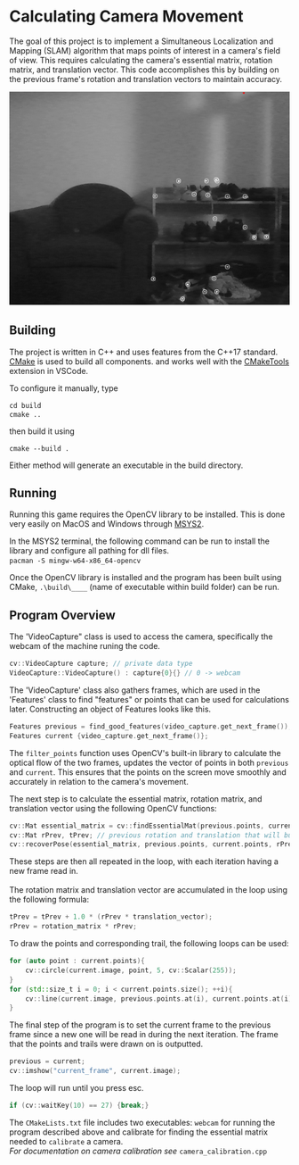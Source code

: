 # Calculating Camera Movement

The goal of this project is to implement a Simultaneous Localization and Mapping (SLAM) algorithm that maps points of interest in a camera's field of view. This requires calculating the camera's essential matrix, rotation matrix, and translation vector. This code accomplishes this by building on the previous frame's rotation and translation vectors to maintain accuracy.

![ScreenShot](OpenCVGit.png)

## Building

The project is written in C++ and uses features from the C++17
standard. [CMake](https://cmake.org/) is used to build all components.
and works well with the
[CMakeTools](https://marketplace.visualstudio.com/items?itemName=ms-vscode.cmake-tools)
extension in VSCode.

To configure it manually, type

```
cd build
cmake ..
```

then build it using

```
cmake --build .
```

Either method will generate an executable in the build directory.

## Running

Running this game requires the OpenCV library to be installed. This
is done very easily on MacOS and Windows through [MSYS2](https://www.msys2.org/#installation). <br>

In the MSYS2 terminal, the following command can be run to install the library and
configure all pathing for dll files.<br>
`pacman -S mingw-w64-x86_64-opencv`

Once the OpenCV library is installed and the program has been built using CMake, `.\build\____` (name of executable within build folder) can be run.

## Program Overview

The 'VideoCapture" class is used to access the camera, specifically the webcam of the machine runing the code.

```C++
cv::VideoCapture capture; // private data type
VideoCapture::VideoCapture() : capture{0}{} // 0 -> webcam
```

The 'VideoCapture' class also gathers frames, which are used in the 'Features' class to find "features" or points that can be used for calculations later. Constructing an object of Features looks like this.

```C++
Features previous = find_good_features(video_capture.get_next_frame());
Features current {video_capture.get_next_frame()};
```

The `filter_points` function uses OpenCV's built-in library to calculate the optical flow of the two frames, updates the vector of points in both `previous` and `current`. This ensures that the points on the screen move smoothly and accurately in relation to the camera's movement.

The next step is to calculate the essential matrix, rotation matrix, and translation vector using the following OpenCV functions:

```C++
cv::Mat essential_matrix = cv::findEssentialMat(previous.points, current.points);
cv::Mat rPrev, tPrev; // previous rotation and translation that will build on itself each frame
cv::recoverPose(essential_matrix, previous.points, current.points, rPrev, tPrev);
```

These steps are then all repeated in the loop, with each iteration having a new frame read in.<br><br>
The rotation matrix and translation vector are accumulated in the loop using the following formula:

```C++
tPrev = tPrev + 1.0 * (rPrev * translation_vector);
rPrev = rotation_matrix * rPrev;
```

To draw the points and corresponding trail, the following loops can be used:

```C++
for (auto point : current.points){
    cv::circle(current.image, point, 5, cv::Scalar(255));
}
for (std::size_t i = 0; i < current.points.size(); ++i){
    cv::line(current.image, previous.points.at(i), current.points.at(i), cv::Scalar(255), 2);
}
```

The final step of the program is to set the current frame to the previous frame since a new one will be read in during the next iteration.
The frame that the points and trails were drawn on is outputted.

```C++
previous = current;
cv::imshow("current_frame", current.image);
```

The loop will run until you press esc.

```C++
if (cv::waitKey(10) == 27) {break;}
```

The `CMakeLists.txt` file includes two executables: `webcam` for running the program described above and calibrate for finding the essential matrix needed to `calibrate` a camera.<br>
_For documentation on camera calibration see_ `camera_calibration.cpp`
